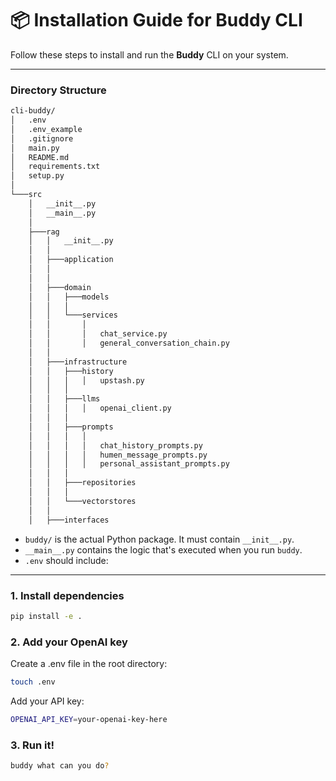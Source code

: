 # 📦 Installation Guide for Buddy CLI

Follow these steps to install and run the **Buddy** CLI on your system.

---

### Directory Structure
```bash
cli-buddy/
│   .env
│   .env_example
│   .gitignore
│   main.py
│   README.md
│   requirements.txt
│   setup.py
│
└───src
    │   __init__.py
    │   __main__.py
    │
    ├───rag
    │   │   __init__.py
    │   │
    │   ├───application
    │   │       
    │   │
    │   ├───domain
    │   │   ├───models
    │   │   │
    │   │   └───services
    │   │       │   
    │   │       │   chat_service.py
    │   │       │   general_conversation_chain.py
    │   │
    │   ├───infrastructure
    │   │   ├───history
    │   │   │   │   upstash.py
    │   │   │
    │   │   ├───llms
    │   │   │   │   openai_client.py
    │   │   │
    │   │   ├───prompts
    │   │   │   │   
    │   │   │   │   chat_history_prompts.py
    │   │   │   │   humen_message_prompts.py
    │   │   │   │   personal_assistant_prompts.py
    │   │   │
    │   │   ├───repositories
    │   │   │       
    │   │   └───vectorstores
    │   │           
    │   ├───interfaces
```
- `buddy/` is the actual Python package. It must contain `__init__.py`.
- `__main__.py` contains the logic that's executed when you run `buddy`.
- `.env` should include:

---

### 1. Install dependencies
```bash
pip install -e .
```
### 2. Add your OpenAI key
Create a .env file in the root directory:
```bash
touch .env
```
Add your API key:
```bash
OPENAI_API_KEY=your-openai-key-here
```
### 3. Run it!
```bash
buddy what can you do?
```
